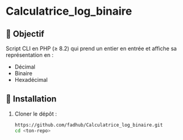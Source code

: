 # Calculatrice_log_binaire
## 🎯 Objectif
Script CLI en PHP (≥ 8.2) qui prend un entier en entrée et affiche sa représentation en :
- Décimal
- Binaire
- Hexadécimal

## 🚀 Installation
1. Cloner le dépôt :
   ```bash
   https://github.com/fadhub/Calculatrice_log_binaire.git
   cd <ton-repo>
